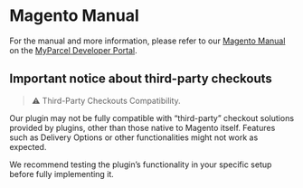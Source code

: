 # Magento Manual

For the manual and more information, please refer to our [Magento Manual] on the [MyParcel Developer Portal].

## Important notice about third-party checkouts

> :warning: Third-Party Checkouts Compatibility.

Our plugin may not be fully compatible with “third-party” checkout solutions provided by plugins, other than those native to Magento itself. Features such as Delivery Options or other functionalities might not work as expected.

We recommend testing the plugin’s functionality in your specific setup before fully implementing it.

[Magento Manual]: https://developer.myparcel.nl/nl/documentatie/13.magento2.html
[MyParcel Developer Portal]: https://developer.myparcel.nl
